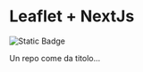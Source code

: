 # Leaflet + NextJs

![Static Badge](https://img.shields.io/badge/version-0.0.1-blue)

Un repo come da titolo...